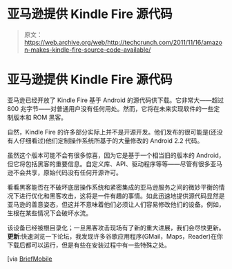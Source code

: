 # 亚马逊提供 Kindle Fire 源代码 

> 原文：<https://web.archive.org/web/http://techcrunch.com/2011/11/16/amazon-makes-kindle-fire-source-code-available/>

# 亚马逊提供 Kindle Fire 源代码

亚马逊已经开放了 Kindle Fire 基于 Android 的源代码供下载。它非常大——超过 800 兆字节——对普通用户没有任何用处。然而，它将在未来实现软件的一些定制版本和 ROM 黑客。

自然，Kindle Fire 的许多部分实际上并不是开源开发。他们发布的很可能是(还没有人仔细看过)他们定制操作系统所基于的大量修改的 Android 2.2 代码。

虽然这个版本可能不会有很多惊喜，因为它是基于一个相当旧的版本的 Android，但它将包括黑客的重要信息。自定义库、API、驱动程序等等——尽管有很多亚马逊不会共享，原始代码没有任何开源许可。

看看黑客能否在不破坏底层操作系统和紧密集成的亚马逊服务之间的微妙平衡的情况下进行优化和黑客攻击，这将是一件有趣的事情。如此迅速地提供源代码显然是亚马逊的善意姿态，但这并不意味着他们必须让人们容易修改他们的设备。例如，生根在某些情况下会破坏水流。

该设备已经被根目录化；一旦黑客攻击现场有了新的重大进展，我们会尽快更新。**更新**:快速浏览一下论坛，我发现许多谷歌应用程序(GMail，Maps，Reader)在你下载后都可以运行，但是有些在安装过程中有一些特殊之处。

[via [BriefMobile](https://web.archive.org/web/20230205045728/http://briefmobile.com/amazon-releases-kindle-fire-source-code)